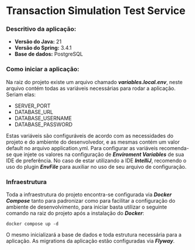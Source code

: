 # Transaction Simulation Test Service

### Descritivo da aplicação:

- <b>Versão do Java:</b> 21
- <b>Versão do Spring:</b> 3.4.1
- <b>Base de dados:</b> PostgreSQL

### Como iniciar a aplicação:

Na raiz do projeto existe um arquivo chamado <b><i>variables.local.env</i></b>, neste arquivo contém todas as
variáveis necessárias para rodar a aplicação. Seriam elas:

- SERVER_PORT
- DATABASE_URL
- DATABASE_USERNAME
- DATABASE_PASSWORD

Estas variáveis são configuráveis de acordo com as necessidades do projeto e do ambiente do desenvolvedor,
e as mesmas contém um valor default no arquivo application.yml. Para configurar as variáveis recomenda-se que
injete os valores na configuração de <i><b>Enviroment Variables</i></b> de sua IDE de preferência. No caso de
estar utilizando a IDE <i><b>IntelliJ</b></i>, recomendo o uso do plugin <i><b>EnvFile</b></i> para auxiliar no uso de
seu arquivo de configuração.

### Infraestrutura

Toda a infraestrutura do projeto encontra-se configurada via <i><b>Docker Compose</b></i> tanto para padronizar como para
facilitar a configuração do ambiente de desenvolvimento, para iniciar basta utilizar o seguinte comando na raiz do projeto
após a instalação do
<i><b>Docker</b></i>:

```
docker compose up -d
```

O mesmo inicializará a base de dados e toda estrutura necessária para a aplicação. As migrations da aplicação estão
configuradas via <b><i>Flyway</i></b>.